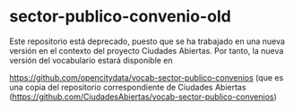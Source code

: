 # sector-publico-convenio-old
Este repositorio está deprecado, puesto que se ha trabajado en una nueva versión en el contexto del proyecto Ciudades Abiertas. Por tanto, la nueva versión del vocabulario estará disponible en

https://github.com/opencitydata/vocab-sector-publico-convenios (que es una copia del repositorio correspondiente de Ciudades Abiertas (https://github.com/CiudadesAbiertas/vocab-sector-publico-convenios)

